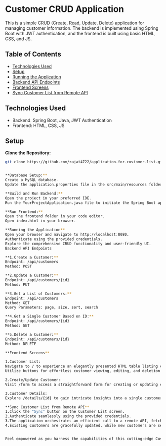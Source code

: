 # Customer CRUD Application

This is a simple CRUD (Create, Read, Update, Delete) application for managing customer information. The backend is implemented using Spring Boot with JWT authentication, and the frontend is built using basic HTML, CSS, and JS.

## Table of Contents

- [Technologies Used](#technologies-used)
- [Setup](#setup)
- [Running the Application](#running-the-application)
- [Backend API Endpoints](#backend-api-endpoints)
- [Frontend Screens](#frontend-screens)
- [Sync Customer List from Remote API](#sync-customer-list-from-remote-api)

## Technologies Used

- Backend: Spring Boot, Java, JWT Authentication
- Frontend: HTML, CSS, JS

## Setup

 **Clone the Repository:**
   ```bash
   git clone https://github.com/rajat4722/application-for-customer-list.git


**Database Setup:**
Create a MySQL database.
Update the application.properties file in the src/main/resources folder with your database configurations.

**Build and Run Backend:**
Open the project in your preferred IDE.
Run the YourProjectApplication.java file to initiate the Spring Boot application.

**Run Frontend:**
Open the frontend folder in your code editor.
Open index.html in your browser.

**Running the Application**
Open your browser and navigate to http://localhost:8080.
Authenticate using the provided credentials.
Explore the comprehensive CRUD functionality and user-friendly UI.
Backend API Endpoints

**1.Create a Customer:**
Endpoint: /api/customers
Method: POST

**2.Update a Customer:**
Endpoint: /api/customers/{id}
Method: PUT

**3.Get a List of Customers:**
Endpoint: /api/customers
Method: GET
Query Parameters: page, size, sort, search

**4.Get a Single Customer Based on ID:**
Endpoint: /api/customers/{id}
Method: GET

**5.Delete a Customer:**
Endpoint: /api/customers/{id}
Method: DELETE

**Frontend Screens**

1.Customer List:
Navigate to / to experience an elegantly presented HTML table listing customers.
Utilize buttons for effortless customer viewing, editing, and deletion.

2.Create/Update Customer:
Visit /form to access a straightforward form for creating or updating customer records.

3.Customer Details:
Explore /details/{id} to gain intricate insights into a single customer.

**Sync Customer List from Remote API**
1.Click the "Sync" button on the Customer List screen.
2.Authenticate seamlessly using the provided credentials.
3.The application orchestrates an efficient call to a remote API, fetching the latest customer data.
4.Existing customers are gracefully updated, while new customers are seamlessly inserted into your database.


Feel empowered as you harness the capabilities of this cutting-edge Customer CRUD application. Your journey to efficient customer management begins here.
